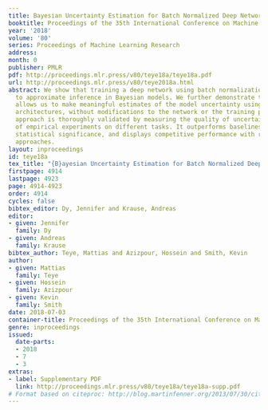 ```yaml
---
title: Bayesian Uncertainty Estimation for Batch Normalized Deep Networks
booktitle: Proceedings of the 35th International Conference on Machine Learning
year: '2018'
volume: '80'
series: Proceedings of Machine Learning Research
address: 
month: 0
publisher: PMLR
pdf: http://proceedings.mlr.press/v80/teye18a/teye18a.pdf
url: http://proceedings.mlr.press/v80/teye2018a.html
abstract: We show that training a deep network using batch normalization is equivalent
  to approximate inference in Bayesian models. We further demonstrate that this finding
  allows us to make meaningful estimates of the model uncertainty using conventional
  architectures, without modifications to the network or the training procedure. Our
  approach is thoroughly validated by measuring the quality of uncertainty in a series
  of empirical experiments on different tasks. It outperforms baselines with strong
  statistical significance, and displays competitive performance with recent Bayesian
  approaches.
layout: inproceedings
id: teye18a
tex_title: "{B}ayesian Uncertainty Estimation for Batch Normalized Deep Networks"
firstpage: 4914
lastpage: 4923
page: 4914-4923
order: 4914
cycles: false
bibtex_editor: Dy, Jennifer and Krause, Andreas
editor:
- given: Jennifer
  family: Dy
- given: Andreas
  family: Krause
bibtex_author: Teye, Mattias and Azizpour, Hossein and Smith, Kevin
author:
- given: Mattias
  family: Teye
- given: Hossein
  family: Azizpour
- given: Kevin
  family: Smith
date: 2018-07-03
container-title: Proceedings of the 35th International Conference on Machine Learning
genre: inproceedings
issued:
  date-parts:
  - 2018
  - 7
  - 3
extras:
- label: Supplementary PDF
  link: http://proceedings.mlr.press/v80/teye18a/teye18a-supp.pdf
# Format based on citeproc: http://blog.martinfenner.org/2013/07/30/citeproc-yaml-for-bibliographies/
---
```

